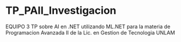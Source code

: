 # TP_PAII_Investigacion
EQUIPO 3
TP sobre AI en .NET utilizando ML.NET para la materia de Programacion Avanzada II de la Lic. en Gestion de Tecnologia UNLAM
